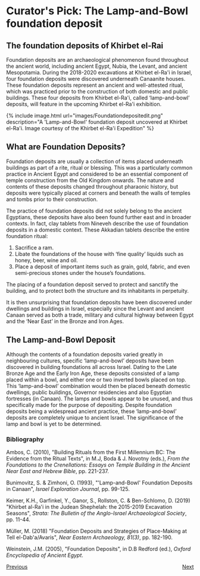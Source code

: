 # Curator's Pick: The Lamp-and-Bowl foundation deposit

## The foundation deposits of Khirbet el-Rai

Foundation deposits are an archaeological phenomenon found throughout the ancient world, including ancient Egypt, Nubia, the Levant, and ancient Mesopotamia. During the 2018-2020 excavations at Khirbet el-Ra'i in Israel, four foundation deposits were discovered underneath Canaanite houses. These foundation deposits represent an ancient and well-attested ritual, which was practiced prior to the construction of both domestic and public buildings. These four deposits from Khirbet el-Ra'i, called ‘lamp-and-bowl’ deposits, will feature in the upcoming Khirbet el-Ra'i exhibition. 

{% include image.html url="images/Foundationdepositedit.png" description="A 'Lamp-and-Bowl' foundation deposit uncovered at Khirbet el-Ra'i. Image courtesy of the Khirbet el-Ra'i Expedition" %}

## What are Foundation Deposits?

Foundation deposits are usually a collection of items placed underneath buildings as part of a rite, ritual or blessing. This was a particularly common practice in Ancient Egypt and considered to be an essential component of temple construction from the Old Kingdom onwards. The nature and contents of these deposits changed throughout pharaonic history, but deposits were typically placed at corners and beneath the walls of temples and tombs prior to their construction. 

The practice of foundation deposits did not solely belong to the ancient Egyptians, these deposits have also been found further east and in broader contexts. In fact, clay tablets from Nineveh describe the use of foundation deposits in a domestic context. These Akkadian tablets describe the entire foundation ritual: 

   1. Sacrifice a ram.
   2. Libate the foundations of the house with ‘fine quality’ liquids such as honey, beer, wine and oil.  
   3. Place a deposit of important items such as grain, gold, fabric, and even semi-precious stones under the house’s foundations. 

The placing of a foundation deposit served to protect and sanctify the building, and to protect both the structure and its inhabitants in perpetuity. 

It is then unsurprising that foundation deposits have been discovered under dwellings and buildings in Israel, especially since the Levant and ancient Canaan served as both a trade, military and cultural highway between Egypt and the ‘Near East’ in the Bronze and Iron Ages. 

## The Lamp-and-Bowl Deposit

Although the contents of a foundation deposits varied greatly in neighbouring cultures, specific ‘lamp-and-bowl’ deposits have been discovered in building foundations all across Israel. Dating to the Late Bronze Age and the Early Iron Age, these deposits consisted of a lamp placed within a bowl, and either one or two inverted bowls placed on top. This ‘lamp-and-bowl’ combination would then be placed beneath domestic dwellings, public buildings, Governor residencies and also Egyptian fortresses (in Canaan). The lamps and bowls appear to be unused, and thus specifically made for the purpose of depositing. Despite foundation deposits being a widespread ancient practice, these ‘lamp-and-bowl’ deposits are completely unique to ancient Israel. The significance of the lamp and bowl is yet to be determined.

### Bibliography

Ambos, C. (2010), "Building Rituals from the First Millennium BC: The Evidence from the Ritual Texts", in M.J, Boda & J. Novotny (eds.), *From the Foundations to the Crenellations: Essays on Temple Building in the Ancient Near East and Hebrew Bible*, pp. 221-237.

Bunimovitz, S. & Zimhoni, O. (1993), "'Lamp-and-Bowl' Foundation Deposits in Canaan", *Israel Exploration Journal*, pp. 99-125.

Keimer, K.H., Garfinkel, Y., Ganor, S., Rollston, C. & Ben-Schlomo, D. (2019) "Khirbet al-Ra'i in the Judean Shephelah: the 2015-2019 Excavation Seasons", *Strata: The Bulletin of the Anglo-Israel Archaeological Society*, pp. 11-44.

Müller, M. (2018) "Foundation Deposits and Strategies of Place-Making at Tell el-Dab'a/Avaris", *Near Eastern Archaeology, 81(3)*, pp. 182-190.

Weinstein, J.M. (2005), "Foundation Deposits", in D.B Redford (ed.), *Oxford Encyclopedia of Ancient Egypt*.

<p style="display: flex; justify-content: space-between;">
  <a class="button" href="AHistory.html">Previous</a>
  <a class="button" href="PlanninganExhibition.html">Next</a>
</p>
